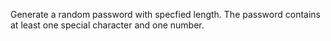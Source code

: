 

Generate a random password with specfied length.  The password contains at least one special character and one number.

